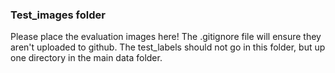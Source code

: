 ### Test_images folder
Please place the evaluation images here! The .gitignore file will ensure they aren't uploaded to github. The test_labels should not go in this folder, but up one directory in the main data folder. 


